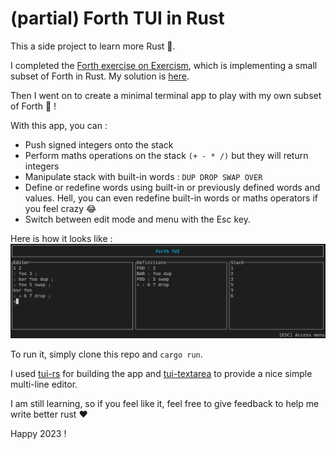 # (partial) Forth TUI in Rust

This a side project to learn more Rust 🦀.

I completed the [Forth exercise on Exercism](https://exercism.org/tracks/rust/exercises/forth), which is implementing a small subset of Forth in Rust. My solution is [here](https://exercism.org/tracks/rust/exercises/forth/solutions/athery).

Then I went on to create a minimal terminal app to play with my own subset of Forth 🥳 !

With this app, you can :

- Push signed integers onto the stack
- Perform maths operations on the stack ```(+ - * /)``` but they will return integers
- Manipulate stack with built-in words : ```DUP DROP SWAP OVER```
- Define or redefine words using built-in or previously defined words and values. Hell, you can even redefine built-in words or maths operators if you feel crazy 😂
- Switch between edit mode and menu with the Esc key.

Here is how it looks like :
![alt text](forth_tui.png "Forth tui screenshot")

To run it, simply clone this repo and ```cargo run```.

I used [tui-rs](https://github.com/fdehau/tui-rs) for building the app and [tui-textarea](https://github.com/rhysd/tui-textarea) to provide a nice simple multi-line editor.

I am still learning, so if you feel like it, feel free to give feedback to help me write better rust ❤️

Happy 2023 !
